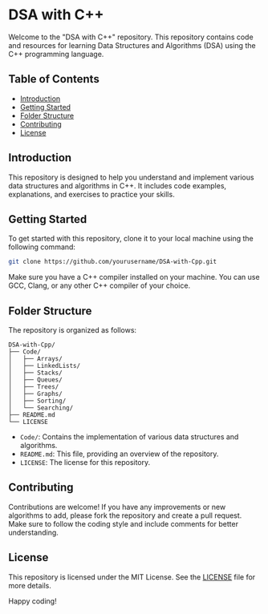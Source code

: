 
# DSA with C++

Welcome to the "DSA with C++" repository. This repository contains code and resources for learning Data Structures and Algorithms (DSA) using the C++ programming language.

## Table of Contents

- [Introduction](#introduction)
- [Getting Started](#getting-started)
- [Folder Structure](#folder-structure)
- [Contributing](#contributing)
- [License](#license)

## Introduction

This repository is designed to help you understand and implement various data structures and algorithms in C++. It includes code examples, explanations, and exercises to practice your skills.

## Getting Started

To get started with this repository, clone it to your local machine using the following command:

```sh
git clone https://github.com/yourusername/DSA-with-Cpp.git
```

Make sure you have a C++ compiler installed on your machine. You can use GCC, Clang, or any other C++ compiler of your choice.

## Folder Structure

The repository is organized as follows:

```
DSA-with-Cpp/
├── Code/
│   ├── Arrays/
│   ├── LinkedLists/
│   ├── Stacks/
│   ├── Queues/
│   ├── Trees/
│   ├── Graphs/
│   ├── Sorting/
│   └── Searching/
├── README.md
└── LICENSE
```

- `Code/`: Contains the implementation of various data structures and algorithms.
- `README.md`: This file, providing an overview of the repository.
- `LICENSE`: The license for this repository.

## Contributing

Contributions are welcome! If you have any improvements or new algorithms to add, please fork the repository and create a pull request. Make sure to follow the coding style and include comments for better understanding.

## License

This repository is licensed under the MIT License. See the [LICENSE](LICENSE) file for more details.

Happy coding!